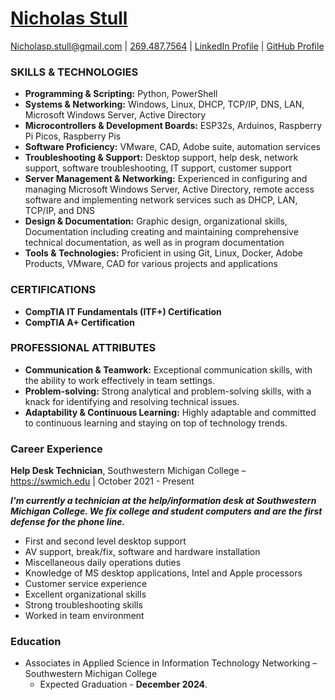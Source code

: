 # [Nicholas Stull](https://Nicholasstull.com)
[Nicholasp.stull@gmail.com](mailto:nicholasp.stull@gmail.com) | [269.487.7564](tel:2694877564) | [LinkedIn Profile](https://www.linkedin.com/in/nicholasp-stull) | [GitHub Profile](https://www.github.com/tinkernerd)

### SKILLS & TECHNOLOGIES

- **Programming & Scripting:** Python, PowerShell
- **Systems & Networking:** Windows, Linux, DHCP, TCP/IP, DNS, LAN, Microsoft Windows Server, Active Directory
- **Microcontrollers & Development Boards:** ESP32s, Arduinos, Raspberry Pi Picos, Raspberry Pis
- **Software Proficiency:** VMware, CAD, Adobe suite, automation services
- **Troubleshooting & Support:** Desktop support, help desk, network support, software troubleshooting, IT support, customer support
- **Server Management & Networking:** Experienced in configuring and managing Microsoft Windows Server, Active Directory, remote access software and implementing network services such as DHCP, LAN, TCP/IP, and DNS
- **Design & Documentation:** Graphic design, organizational skills, Documentation including creating and maintaining comprehensive technical documentation, as well as in program documentation
- **Tools & Technologies:** Proficient in using Git, Linux, Docker, Adobe Products, VMware, CAD for various projects and applications

### CERTIFICATIONS

- **CompTIA IT Fundamentals (ITF+) Certification**
- **CompTIA A+ Certification**

### PROFESSIONAL ATTRIBUTES

- **Communication & Teamwork:** Exceptional communication skills, with the ability to work effectively in team settings.
- **Problem-solving:** Strong analytical and problem-solving skills, with a knack for identifying and resolving technical issues.
- **Adaptability & Continuous Learning:** Highly adaptable and committed to continuous learning and staying on top of technology trends.

<div style="page-break-after: always;"></div>

### Career Experience

**Help Desk Technician**, Southwestern Michigan College – https://swmich.edu | October 2021 - Present

***I'm currently a technician at the help/information desk at Southwestern Michigan College. We fix college and student computers and are the first defense for the phone line.***

- First and second level desktop support
- AV support, break/fix, software and hardware installation
- Miscellaneous daily operations duties
- Knowledge of MS desktop applications, Intel and Apple processors
- Customer service experience
- Excellent organizational skills
- Strong troubleshooting skills
- Worked in team environment

### Education

- Associates in Applied Science in Information Technology Networking – Southwestern Michigan College 
	- Expected Graduation - **December 2024**.
